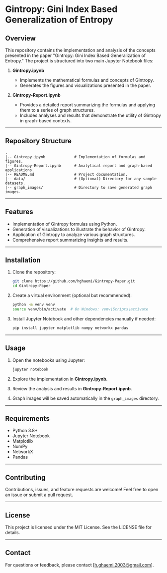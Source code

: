 # Gintropy: Gini Index Based Generalization of Entropy

## Overview
This repository contains the implementation and analysis of the concepts presented in the paper "Gintropy: Gini Index Based Generalization of Entropy." The project is structured into two main Jupyter Notebook files:

1. **Gintropy.ipynb**
   - Implements the mathematical formulas and concepts of Gintropy.
   - Generates the figures and visualizations presented in the paper.

2. **Gintropy-Report.ipynb**
   - Provides a detailed report summarizing the formulas and applying them to a series of graph structures.
   - Includes analyses and results that demonstrate the utility of Gintropy in graph-based contexts.

---

## Repository Structure

```
.
|-- Gintropy.ipynb             # Implementation of formulas and figures.
|-- Gintropy-Report.ipynb      # Analytical report and graph-based applications.
|-- README.md                  # Project documentation.
|-- data/                      # (Optional) Directory for any sample datasets.
|-- graph_images/              # Directory to save generated graph images.
```

---

## Features
- Implementation of Gintropy formulas using Python.
- Generation of visualizations to illustrate the behavior of Gintropy.
- Application of Gintropy to analyze various graph structures.
- Comprehensive report summarizing insights and results.

---

## Installation
1. Clone the repository:
   ```bash
   git clone https://github.com/hghaemi/Gintropy-Paper.git
   cd Gintropy-Paper
   ```

2. Create a virtual environment (optional but recommended):
   ```bash
   python -m venv venv
   source venv/bin/activate  # On Windows: venv\Scripts\activate
   ```

3. Install Jupyter Notebook and other dependencies manually if needed:
   ```bash
   pip install jupyter matplotlib numpy networkx pandas
   ```

---

## Usage
1. Open the notebooks using Jupyter:
   ```bash
   jupyter notebook
   ```

2. Explore the implementation in **Gintropy.ipynb**.
3. Review the analysis and results in **Gintropy-Report.ipynb**.
4. Graph images will be saved automatically in the `graph_images` directory.

---

## Requirements
- Python 3.8+
- Jupyter Notebook
- Matplotlib
- NumPy
- NetworkX
- Pandas

---

## Contributing
Contributions, issues, and feature requests are welcome! Feel free to open an issue or submit a pull request.

---

## License
This project is licensed under the MIT License. See the LICENSE file for details.

---

## Contact
For questions or feedback, please contact [h.ghaemi.2003@gmail.com].

